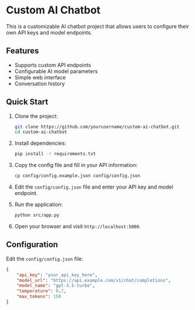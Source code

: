 # Custom AI Chatbot  

This is a customizable AI chatbot project that allows users to configure their own API keys and model endpoints.  

## Features  

- Supports custom API endpoints  
- Configurable AI model parameters  
- Simple web interface  
- Conversation history  

## Quick Start  

1. Clone the project:  
   ```bash  
   git clone https://github.com/yourusername/custom-ai-chatbot.git  
   cd custom-ai-chatbot  
   ```  

2. Install dependencies:  
   ```bash  
   pip install -r requirements.txt  
   ```  

3. Copy the config file and fill in your API information:  
   ```bash  
   cp config/config.example.json config/config.json  
   ```  

4. Edit the `config/config.json` file and enter your API key and model endpoint.  

5. Run the application:  
   ```bash  
   python src/app.py  
   ```  

6. Open your browser and visit `http://localhost:5000`.  

## Configuration  

Edit the `config/config.json` file:  

```json  
{  
    "api_key": "your_api_key_here",  
    "model_url": "https://api.example.com/v1/chat/completions",  
    "model_name": "gpt-3.5-turbo",  
    "temperature": 0.7,  
    "max_tokens": 150  
}  
```

